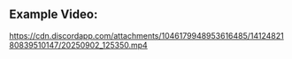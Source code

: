 



## Example Video:
<embed>https://cdn.discordapp.com/attachments/1046179948953616485/1412482180839510147/20250902_125350.mp4</embed>
